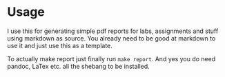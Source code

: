 # Usage

I use this for generating simple pdf reports for labs, assignments and stuff using markdown as source.
You already need to be good at markdown to use it and just use this as a template.

To actually make report just finally run `make report`. And yes you do need pandoc, LaTex etc. all the shebang to be
installed.
